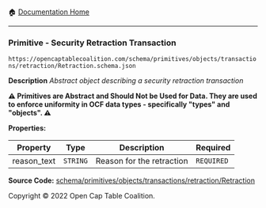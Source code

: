 :house: [Documentation Home](/docs/README.md)

---

### Primitive - Security Retraction Transaction

`https://opencaptablecoalition.com/schema/primitives/objects/transactions/retraction/Retraction.schema.json`

**Description** _Abstract object describing a security retraction transaction_

**:warning: Primitives are Abstract and Should Not be Used for Data. They are used to enforce uniformity in OCF data types - specifically "types" and "objects". :warning:**

**Properties:**

| Property    | Type     | Description               | Required   |
| ----------- | -------- | ------------------------- | ---------- |
| reason_text | `STRING` | Reason for the retraction | `REQUIRED` |

**Source Code:** [schema/primitives/objects/transactions/retraction/Retraction](/schema/primitives/objects/transactions/retraction/Retraction.schema.json)

Copyright © 2022 Open Cap Table Coalition.
